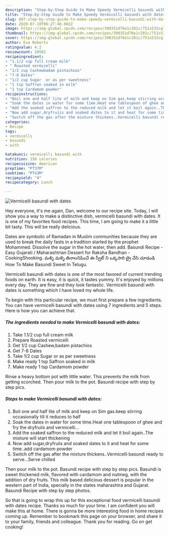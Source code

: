 ```yaml
---
description: "Step-by-Step Guide to Make Speedy Vermicelli basundi with dates"
title: "Step-by-Step Guide to Make Speedy Vermicelli basundi with dates"
slug: 607-step-by-step-guide-to-make-speedy-vermicelli-basundi-with-dates
date: 2020-07-10T06:27:48.602Z
image: https://img-global.cpcdn.com/recipes/390351d76e1c281c/751x532cq70/vermicelli-basundi-with-dates-recipe-main-photo.jpg
thumbnail: https://img-global.cpcdn.com/recipes/390351d76e1c281c/751x532cq70/vermicelli-basundi-with-dates-recipe-main-photo.jpg
cover: https://img-global.cpcdn.com/recipes/390351d76e1c281c/751x532cq70/vermicelli-basundi-with-dates-recipe-main-photo.jpg
author: Eva Roberts
ratingvalue: 4.2
reviewcount: 28582
recipeingredient:
- "1.1/2 cup full cream milk"
- " Roasted vermicelli"
- "1/2 cup Cashewbadam pistachios"
- "7-8 Dates"
- "1/2 cup Sugar  or as per sweetness"
- "1 tsp Saffron soaked in milk"
- "1 tsp Cardamom powder"
recipeinstructions:
- "Boil one and half lite of milk and keep on Sim gas.keep stirring occasionally till it reduces to half"
- "Soak the dates in water for some time.Heat one tablespoon of ghee and fry the dryfruiis and vermicelli..."
- "Add the soaked saffron to the reduced milk and let it boil again..The mixture will start thickening"
- "Now add sugar,dryfruiis and soaked dates to it and heat for some time..add cardamom powder"
- "Switch off the gas after the mixture thickens..Vermicelli basundi ready to serve...Serve chilled"
categories:
- Recipe
tags:
- vermicelli
- basundi
- with

katakunci: vermicelli basundi with 
nutrition: 158 calories
recipecuisine: American
preptime: "PT37M"
cooktime: "PT43M"
recipeyield: "4"
recipecategory: Lunch

---
```



![Vermicelli basundi with dates](https://img-global.cpcdn.com/recipes/390351d76e1c281c/751x532cq70/vermicelli-basundi-with-dates-recipe-main-photo.jpg)

Hey everyone, it's me again, Dan, welcome to our recipe site. Today, I will show you a way to make a distinctive dish, vermicelli basundi with dates. It is one of my favorites food recipes. This time, I am going to make it a little bit tasty. This will be really delicious.

Dates are symbolic of Ramadan in Muslim communities because they are used to break the daily fasts in a tradition started by the prophet Mohammed. Dissolve the sugar in the hot water, then add. Basundi Recipe - Easy Gujarati / Maharashtrian Dessert for Raksha Bandhan - CookingShooking. మళ్ళి మళ్ళి తినాలనిపించే ఈ స్వీట్ ని ఒక్కసారి ట్రై చేసి చూడండి How To Make Basundi Sweet In Telugu.

Vermicelli basundi with dates is one of the most favored of current trending foods on earth. It is easy, it is quick, it tastes yummy. It's enjoyed by millions every day. They are fine and they look fantastic. Vermicelli basundi with dates is something which I have loved my whole life.


To begin with this particular recipe, we must first prepare a few ingredients. You can have vermicelli basundi with dates using 7 ingredients and 5 steps. Here is how you can achieve that.

<!--inarticleads1-->

##### The ingredients needed to make Vermicelli basundi with dates:

1. Take 1.1/2 cup full cream milk
1. Prepare  Roasted vermicelli
1. Get 1/2 cup Cashew,badam pistachios
1. Get 7-8 Dates
1. Take 1/2 cup Sugar  or as per sweetness
1. Make ready 1 tsp Saffron soaked in milk
1. Make ready 1 tsp Cardamom powder


Rinse a heavy bottom pot with little water. This prevents the milk from getting scorched. Then pour milk to the pot. Basundi recipe with step by step pics. 

<!--inarticleads2-->

##### Steps to make Vermicelli basundi with dates:

1. Boil one and half lite of milk and keep on Sim gas.keep stirring occasionally till it reduces to half
1. Soak the dates in water for some time.Heat one tablespoon of ghee and fry the dryfruiis and vermicelli...
1. Add the soaked saffron to the reduced milk and let it boil again..The mixture will start thickening
1. Now add sugar,dryfruiis and soaked dates to it and heat for some time..add cardamom powder
1. Switch off the gas after the mixture thickens..Vermicelli basundi ready to serve...Serve chilled


Then pour milk to the pot. Basundi recipe with step by step pics. Basundi is sweet thickened milk, flavored with cardamom and nutmeg, with the addition of dry fruits. This milk based delicious dessert is popular in the western part of India, specially in the states maharashtra and Gujarat. Basundi Recipe with step by step photos. 

So that is going to wrap this up for this exceptional food vermicelli basundi with dates recipe. Thanks so much for your time. I am confident you will make this at home. There is gonna be more interesting food in home recipes coming up. Remember to bookmark this page on your browser, and share it to your family, friends and colleague. Thank you for reading. Go on get cooking!
